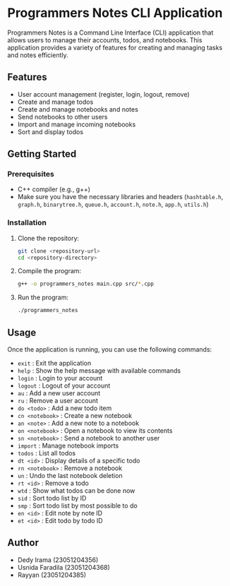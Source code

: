 # Programmers Notes CLI Application

Programmers Notes is a Command Line Interface (CLI) application that allows users to manage their accounts, todos, and notebooks. This application provides a variety of features for creating and managing tasks and notes efficiently.

## Features

- User account management (register, login, logout, remove)
- Create and manage todos
- Create and manage notebooks and notes
- Send notebooks to other users
- Import and manage incoming notebooks
- Sort and display todos

## Getting Started

### Prerequisites

- C++ compiler (e.g., g++)
- Make sure you have the necessary libraries and headers (`hashtable.h`, `graph.h`, `binarytree.h`, `queue.h`, `account.h`, `note.h`, `app.h`, `utils.h`)

### Installation

1. Clone the repository:
    ```sh
    git clone <repository-url>
    cd <repository-directory>
    ```

2. Compile the program:
    ```sh
    g++ -o programmers_notes main.cpp src/*.cpp
    ```

3. Run the program:
    ```sh
    ./programmers_notes
    ```

## Usage

Once the application is running, you can use the following commands:

- `exit`          : Exit the application
- `help`          : Show the help message with available commands
- `login`         : Login to your account
- `logout`        : Logout of your account
- `au`            : Add a new user account
- `ru`            : Remove a user account
- `do <todo>`     : Add a new todo item
- `cn <notebook>` : Create a new notebook
- `an <note>`     : Add a new note to a notebook
- `on <notebook>` : Open a notebook to view its contents
- `sn <notebook>` : Send a notebook to another user
- `import`        : Manage notebook imports
- `todos`         : List all todos
- `dt <id>`       : Display details of a specific todo
- `rn <notebook>` : Remove a notebook
- `un`            : Undo the last notebook deletion
- `rt <id>`       : Remove a todo
- `wtd`           : Show what todos can be done now
- `sid`           : Sort todo list by ID
- `smp`           : Sort todo list by most possible to do
- `en <id>`       : Edit note by note ID
- `et <id>`       : Edit todo by todo ID

## Author
- Dedy Irama (23051204356)
- Usnida Faradila (23051204368)
- Rayyan (23051204385)